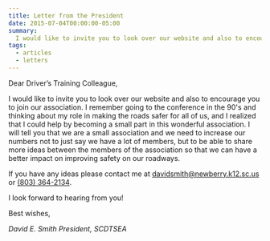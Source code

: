 ```yaml
---
title: Letter from the President
date: 2015-07-04T00:00:00-05:00
summary:
  I would like to invite you to look over our website and also to encourage you to join our association. I remember going to the conference in the 90's and thinking about my role in making the roads safer for all of us, and I realized that...
tags:
  - articles
  - letters
---
```

Dear Driver’s Training Colleague,

I would like to invite you to look over our website and also to encourage you to join our association. I remember going to the conference in the 90's and thinking about my role in making the roads safer for all of us, and I realized that I could help by becoming a small part in this wonderful association. I will tell you that we are a small association and we need to increase our numbers not to just say we have a lot of members, but to be able to share more ideas between the members of the association so that we can have a better impact on improving safety on our roadways.

If you have any ideas please contact me at [davidsmith@newberry.k12.sc.us](mailto:davidsmith@newberry.k12.sc.us) or [(803) 364-2134](tel:+18033642134).

I look forward to hearing from you!

Best wishes,

*David E. Smith*
*President, SCDTSEA*
